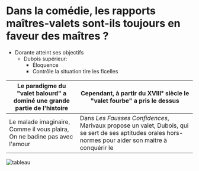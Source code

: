 
# Dans la comédie, les rapports maîtres-valets sont-ils toujours en faveur des maîtres ?

* Dorante atteint ses objectifs
	* Dubois supérieur:
		- Éloquence
		- Contrôle la situation tire les ficelles

| Le paradigme du "valet balourd" a dominé une grande partie de l'histoire | Cependant, à partir du XVIIIᵉ siècle le "valet fourbe" a pris le dessus |
|----|----|
| Le malade imaginaire, Comme il vous plaira, On ne badine pas avec l'amour | Dans *Les Fausses Confidences*, Marivaux propose un valet, Dubois, qui se sert de ses aptitudes orales hors-normes pour aider son maitre à conquérir le  |

![tableau ](adjuvant%20selon%20la%20terminologie%20du%20sch%C3%A9ma%20actantiel%20de%20Greimas) 
<!--stackedit_data:
eyJoaXN0b3J5IjpbLTE3MDMzMDY3MDksLTIyMjE4MjUyNSw5OD
YyMTEzNjUsNTM4MTEyMjQyLC02NzM4NDQwMzBdfQ==
-->